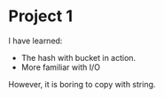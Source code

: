 # Project 1

I have learned:

+ The hash with bucket in action.
+ More familiar with I/O

However, it is boring to copy with string.
